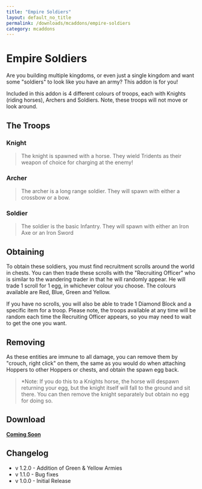 ```yaml
---
title: "Empire Soldiers"
layout: default_no_title
permalink: /downloads/mcaddons/empire-soldiers
category: mcaddons
---
```

# Empire Soldiers

Are you building multiple kingdoms, or even just a single kingdom and want some "soldiers" to look like you have an army? This addon is for you!

Included in this addon is 4 different colours of troops, each with Knights (riding horses), Archers and Soldiers. Note, these troops will not move or look around.

## The Troops

### Knight

> The knight is spawned with a horse. They wield Tridents as their weapon of choice for charging at the enemy!

### Archer

> The archer is a long range soldier. They will spawn with either a crossbow or a bow.

### Soldier

> The soldier is the basic Infantry. They will spawn with either an Iron Axe or an Iron Sword

## Obtaining

To obtain these soldiers, you must find recruitment scrolls around the world in chests. You can then trade these scrolls with the "Recruiting Officer" who is similar to the
wandering trader in that he will randomly appear. He will trade 1 scroll for 1 egg, in whichever colour you choose. The colours available are Red, Blue, Green and Yellow.

If you have no scrolls, you will also be able to trade 1 Diamond Block and a specific item for a troop. Please note, the troops available at any time will be random each time
the Recruiting Officer appears, so you may need to wait to get the one you want.

## Removing

As these entities are immune to all damage, you can remove them by "crouch, right click" on them, the same as you would do when attaching Hoppers to other Hoppers or chests, and obtain the spawn egg back.
> *Note: If you do this to a Knights horse, the horse will despawn returning your egg, but the knight itself will fall to the ground and sit there. You can then remove the knight separately but obtain no egg for doing so.

## Download

[**Coming Soon**](#)

## Changelog

- v 1.2.0 - Addition of Green & Yellow Armies
- v 1.1.0 - Bug fixes
- v 1.0.0 - Initial Release